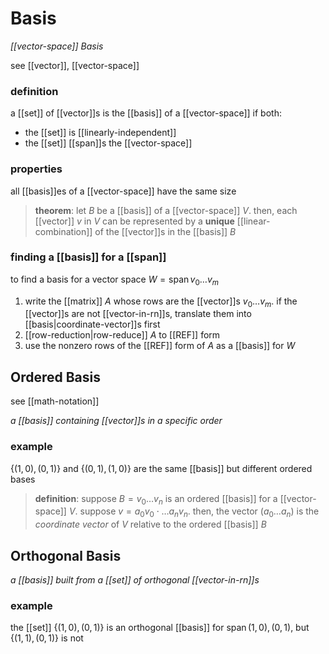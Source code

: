 # Basis

_[[vector-space]] Basis_

see [[vector]], [[vector-space]]

### definition

a [[set]] of [[vector]]s is the [[basis]] of a [[vector-space]] if both:

- the [[set]] is [[linearly-independent]]
- the [[set]] [[span]]s the [[vector-space]]

### properties

all [[basis]]es of a [[vector-space]] have the same size

> **theorem**: let $B$ be a [[basis]] of a [[vector-space]] $V$. then, each [[vector]] $v$ in $V$ can be represented by a **unique** [[linear-combination]] of the [[vector]]s in the [[basis]] $B$

### finding a [[basis]] for a [[span]]

to find a basis for a vector space $W = \operatorname{span} v_0 \dots v_m$

1. write the [[matrix]] $A$ whose rows are the [[vector]]s $v_0 \dots v_m$. if the [[vector]]s are not [[vector-in-rn]]s, translate them into [[basis|coordinate-vector]]s first
2. [[row-reduction|row-reduce]] $A$ to [[REF]] form
3. use the nonzero rows of the [[REF]] form of $A$ as a [[basis]] for $W$

## Ordered Basis

see [[math-notation]]

_a [[basis]] containing [[vector]]s in a specific order_

### example

$\lbrace (1, 0), (0, 1) \rbrace$ and $\lbrace (0, 1), (1, 0) \rbrace$ are the same [[basis]] but different ordered bases

> **definition**: suppose $B = v_0 \dots v_n$ is an ordered [[basis]] for a [[vector-space]] $V$. suppose $v = a_0v_0 \cdot \dots a_nv_n$. then, the vector $(a_0 \dots a_n)$ is the _coordinate vector_ of $V$ relative to the ordered [[basis]] $B$

## Orthogonal Basis

_a [[basis]] built from a [[set]] of orthogonal [[vector-in-rn]]s_

### example

the [[set]] $\lbrace (1, 0), (0, 1) \rbrace$ is an orthogonal [[basis]] for $\operatorname{span} (1, 0), (0, 1)$, but $\lbrace (1, 1), (0, 1) \rbrace$ is not
